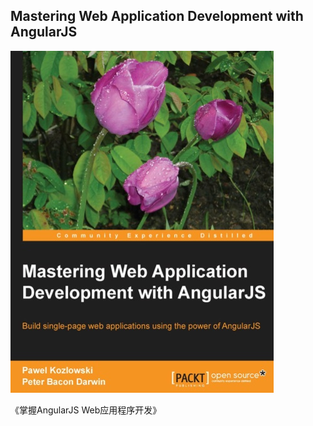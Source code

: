 Mastering Web Application Development with AngularJS
---

![alt-text](./images/0-0.jpg)


《掌握AngularJS Web应用程序开发》
